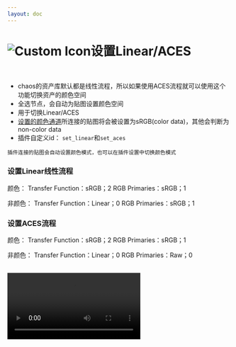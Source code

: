 ```yaml
---
layout: doc
---
```

# <span class="h1-icon"><img src="/img/VR-CustomMenu.webp" alt="Custom Icon"></span>设置Linear/ACES


<br/>

- chaos的资产库默认都是线性流程，所以如果使用ACES流程就可以使用这个功能切换资产的颜色空间
- 全选节点，会自动为贴图设置颜色空间
- 用于切换Linear/ACES
- [设置的颜色通道](01-VAN-setting#设置颜色通道)所连接的贴图将会被设置为sRGB(color data)，其他会判断为non-color data
- 插件自定义id： `set_linear`和`set_aces`

```
插件连接的贴图会自动设置颜色模式，也可以在插件设置中切换颜色模式
```


### 设置Linear线性流程

颜色：
Transfer Function：sRGB；2
RGB Primaries：sRGB；1

非颜色：
Transfer Function：Linear；0
RGB Primaries：sRGB；1


### 设置ACES流程

颜色：
Transfer Function：sRGB；2
RGB Primaries：sRGB；1

非颜色：
Transfer Function：Linear；0
RGB Primaries：Raw；0

<br/>

<video controls>
  <source src="/img/vr-autonode_custommenu_set_linear-aces.webm" type="video/webm">
</video>

<br/>
<br/>